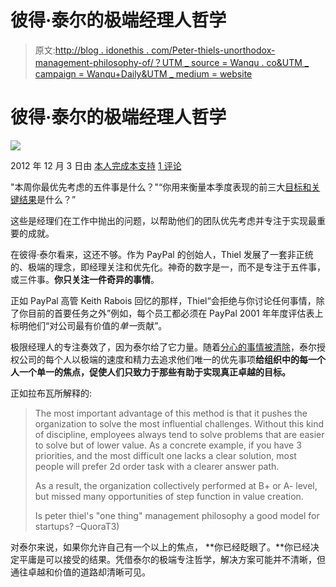 # 彼得·泰尔的极端经理人哲学

> 原文:[http://blog . idonethis . com/Peter-thiels-unorthodox-management-philosophy-of/？UTM _ source = Wanqu . co&UTM _ campaign = Wanqu+Daily&UTM _ medium = website](http://blog.idonethis.com/peter-thiels-unorthodox-management-philosophy-of/?utm_source=wanqu.co&utm_campaign=Wanqu+Daily&utm_medium=website)



# 彼得·泰尔的极端经理人哲学

![](../Images/40bc0d3d43c88f6855e9d919612d72ff.png)

<time class="entry-time" itemprop="datePublished" datetime="2012-12-03T15:00:00-08:00">2012 年 12 月 3 日</time>由 [本人完成本支持](http://blog.idonethis.com/author/idonethisblog/) [1 评论](http://blog.idonethis.com/manager-focus-peter-thiel-paypal/#comments)



"本周你最优先考虑的五件事是什么？"“你用来衡量本季度表现的前三大[目标和关键结果](http://blog.idonethis.com/post/32871546788/the-art-of-getting-stuff-done-without-bossing-around)是什么？”

这些是经理们在工作中抛出的问题，以帮助他们的团队优先考虑并专注于实现最重要的成就。

在彼得·泰尔看来，这还不够。作为 PayPal 的创始人，Thiel 发展了一套非正统的、极端的理念，即经理关注和优先化。神奇的数字是一，而不是专注于五件事，或三件事。**你只关注一件奇异的事情**。

正如 PayPal 高管 Keith Rabois 回忆的那样，Thiel“会拒绝与你讨论任何事情，除了你目前的首要任务之外”例如，每个员工都必须在 PayPal 2001 年年度评估表上标明他们“对公司最有价值的*单一*贡献”。

极限经理人的专注奏效了，因为泰尔给了它力量。随着[分心的事情被清除](http://blog.bufferapp.com/what-multitasking-does-to-our-brains)，泰尔授权公司的每个人以极端的速度和精力去追求他们唯一的优先事项**给组织中的每一个人一个单一的焦点，促使人们只致力于那些有助于实现真正卓越的目标。**

正如拉布瓦所解释的:

> The most important advantage of this method is that it pushes the organization to solve the most influential challenges. Without this kind of discipline, employees always tend to solve problems that are easier to solve but of lower value. As a concrete example, if you have 3 priorities, and the most difficult one lacks a clear solution, most people will prefer 2d order task with a clearer answer path.
> 
> As a result, the organization collectively performed at B+ or A- level, but missed many opportunities of step function in value creation.
> 
> Is peter thiel's "one thing" management philosophy a good model for startups? –QuoraT3)

对泰尔来说，如果你允许自己有一个以上的焦点， **你已经眨眼了。**你已经决定平庸是可以接受的结果。凭借泰尔的极端专注哲学，解决方案可能并不清晰，但通往卓越和价值的道路却清晰可见。